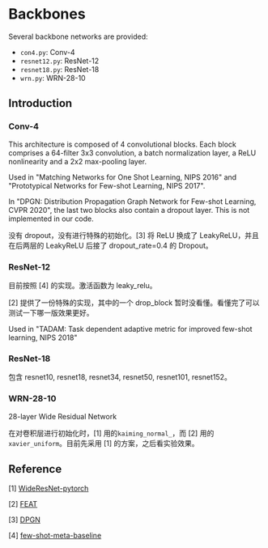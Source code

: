 # Backbones

Several backbone networks are provided:

* `con4.py`: Conv-4
* `resnet12.py`: ResNet-12
* `resnet18.py`: ResNet-18
* `wrn.py`: WRN-28-10

## Introduction

### Conv-4

This architecture is composed of 4 convolutional blocks. Each block comprises a 64-filter 3x3 convolution, a batch normalization layer, a ReLU nonlinearity and a 2x2 max-pooling layer.

Used in "Matching Networks for One Shot Learning, NIPS 2016" and "Prototypical Networks for Few-shot Learning, NIPS 2017".

In "DPGN: Distribution Propagation Graph Network for Few-shot Learning, CVPR 2020", the last two blocks also contain a dropout layer. This is not implemented in our code.

没有 dropout，没有进行特殊的初始化。[3] 将 ReLU 换成了 LeakyReLU，并且在后两层的 LeakyReLU 后接了 dropout_rate=0.4 的 Dropout。

### ResNet-12

目前按照 [4] 的实现。激活函数为 leaky_relu。

[2] 提供了一份特殊的实现，其中的一个 drop_block 暂时没看懂。看懂完了可以测试一下哪一版效果更好。

Used in "TADAM: Task dependent adaptive metric for improved few-shot learning, NIPS 2018"

### ResNet-18

包含 resnet10, resnet18, resnet34, resnet50, resnet101, resnet152。

### WRN-28-10

28-layer Wide Residual Network

在对卷积层进行初始化时，[1] 用的`kaiming_normal_`，而 [2] 用的`xavier_uniform`。目前先采用 [1] 的方案，之后看实验效果。


## Reference

[1] [WideResNet-pytorch](https://github.com/xternalz/WideResNet-pytorch/blob/master/wideresnet.py)

[2] [FEAT](https://github.com/Sha-Lab/FEAT/blob/master/model/networks/WRN28.py)

[3] [DPGN](https://github.com/megvii-research/DPGN/blob/master/backbone.py)

[4] [few-shot-meta-baseline](https://github.com/cyvius96/few-shot-meta-baseline/blob/master/models/resnet12.py)